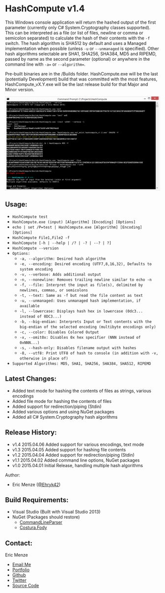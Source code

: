 HashCompute v1.4
================

This Windows console application will return the hashed output of the first parameter (currently only C# System.Cryptography classes supported). This can be interpreted as a file (or list of files, newline or comma or semicolon separated) to calculate the hash of their contents with the `-f` switch. The hash algorithm is SHA512 by default and uses a Managed implementation when possible (unless `-u` or `--unmanaged` is specified). Other hash algorithms selectable are SHA1, SHA256, SHA384, MD5 and RIPEMD, passed by name as the second parameter (optional) or anywhere in the command line with `-a=` or `--algorithm=`.

Pre-built binaries are in the /Builds folder. HashCompute.exe will be the last (potentially Development) build that was committed with the most features, HashCompute_vX.Y.exe will be the last release build for that Major and Minor version.

![Usage in cmd](https://raw.githubusercontent.com/Ehryk/HashCompute/master/Documentation/Images/cmdUsage2.png)

Usage:
---
 - ``HashCompute test``
 - ``HashCompute.exe (input) [Algorithm] [Encoding] [Options]``
 - ``echo | set /P=test | HashCompute.exe [Algorithm] [Encoding] [Options]``
 - ``HashCompute File1,File2 -f``
 - ``HashCompute [-h | --help | /? | -? | --? | ?]``
 - ``HashCompute --version``
 - ``Options:``
   - ``-a, --algorithm: Desired hash algorithm``
   - ``-e, --encoding: Desired encoding (UTF7,8,16,32), Defaults to system encoding``
   - ``-v, --verbose: Adds additional output``
   - ``-n, --nonewline: Removes trailing newline similar to echo -n``
   - ``-f, --file: Interpret the input as file(s), delimited by newlines, commas, or semicolons``
   - ``-t, --text: Same as -f but read the file content as text``
   - ``-u, --unmanaged: Uses unmanaged hash implementation, if available``
   - ``-l, --lowercase: Displays hash hex in lowercase (0dc3... instead of 0DC3...)``
   - ``-b, --big-endian: Interprets Input or Text contents with the big-endian of the selected encoding (multibyte encodings only)``
   - ``-c, --color: Disables Colored Output``
   - ``-x, --omit0x: Disables 0x hex specifier (NNN instead of 0xNNN...)``
   - ``-s, --hash-only: Disables filename output with hashes``
   - ``-8, --utf8: Print UTF8 of hash to console (in addition with -v, otherwise in place of)``
 - ``Supported Algorithms: MD5, SHA1, SHA256, SHA384, SHA512, RIPEMD``

Latest Changes:
---
 - Added text mode for hashing the contents of files as strings, various encodings
 - Added file mode for hashing the contents of files
 - Added support for redirection/piping (Stdin)
 - Added various options and using NuGet packages
 - Added all C# System.Cryptography hash algorithms

Release History:
---
 - v1.4 2015.04.06 Added support for various encodings, text mode
 - v1.3 2015.04.05 Added support for hashing file contents
 - v1.2 2015.04.04 Added support for redirection/piping (Stdin)
 - v1.1 2015.04.02 Added command line options, NuGet packages
 - v1.0 2015.04.01 Initial Release, handling multiple hash algorithms

Author:
 - Eric Menze ([@Ehryk42](https://twitter.com/Ehryk42))

Build Requirements:
---
 - Visual Studio (Built with Visual Studio 2013)
 - NuGet (Packages should restore)
   - [CommandLineParser](https://www.nuget.org/packages/CommandLineParser/)
   - [Costura.Fody](https://www.nuget.org/packages/Costura.Fody/)

Contact:
---
Eric Menze
 - [Email Me](mailto:rhaistlin+gh@gmail.com)
 - [Portfolio](http://ericmenze.com)
 - [Github](https://github.com/Ehryk)
 - [Twitter](https://twitter.com/Ehryk42)
 - [Source Code](https://github.com/Ehryk/HashCompute)
